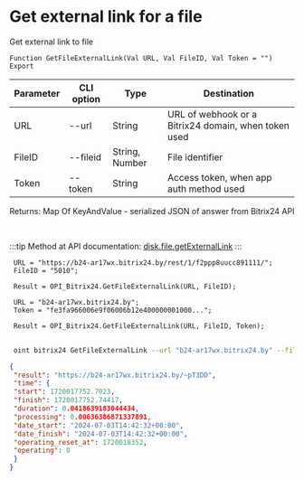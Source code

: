 ﻿---
sidebar_position: 5
---

# Get external link for a file
 Get external link to file



`Function GetFileExternalLink(Val URL, Val FileID, Val Token = "") Export`

 | Parameter | CLI option | Type | Destination |
 |-|-|-|-|
 | URL | --url | String | URL of webhook or a Bitrix24 domain, when token used |
 | FileID | --fileid | String, Number | File identifier |
 | Token | --token | String | Access token, when app auth method used |

 
 Returns: Map Of KeyAndValue - serialized JSON of answer from Bitrix24 API

<br/>

:::tip
Method at API documentation: [disk.file.getExternalLink](https://dev.1c-bitrix.ru/rest_help/disk/file/disk_file_getexternallink.php)
:::
<br/>


```bsl title="Code example"
 URL = "https://b24-ar17wx.bitrix24.by/rest/1/f2ppp8uucc891111/";
 FileID = "5010";
 
 Result = OPI_Bitrix24.GetFileExternalLink(URL, FileID);
 
 URL = "b24-ar17wx.bitrix24.by";
 Token = "fe3fa966006e9f06006b12e400000001000...";
 
 Result = OPI_Bitrix24.GetFileExternalLink(URL, FileID, Token);
```
	


```sh title="CLI command example"
 
 oint bitrix24 GetFileExternalLink --url "b24-ar17wx.bitrix24.by" --fileid "2484" --token "56898d66006e9f06006b12e400000001000..."

```

```json title="Result"
{
 "result": "https://b24-ar17wx.bitrix24.by/~pT3DD",
 "time": {
 "start": 1720017752.7023,
 "finish": 1720017752.74417,
 "duration": 0.0418639183044434,
 "processing": 0.00636386871337891,
 "date_start": "2024-07-03T14:42:32+00:00",
 "date_finish": "2024-07-03T14:42:32+00:00",
 "operating_reset_at": 1720018352,
 "operating": 0
 }
}
```
